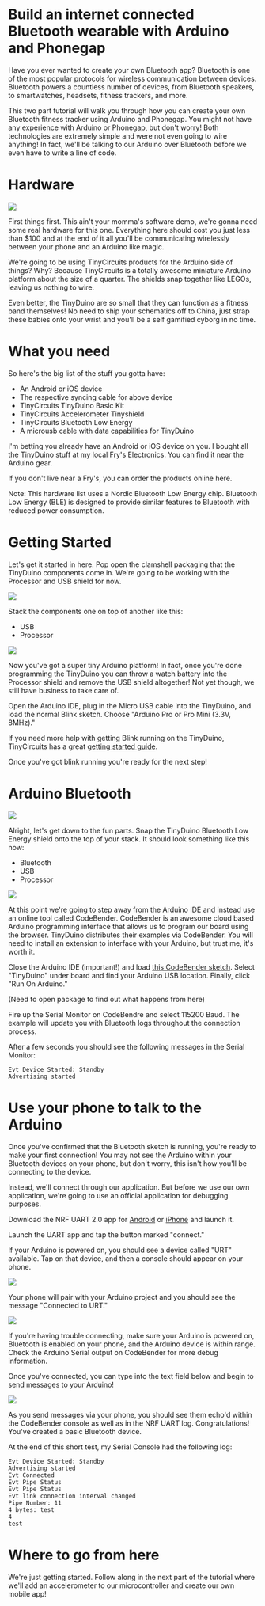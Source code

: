 # Build an internet connected Bluetooth wearable with Arduino and Phonegap

Have you ever wanted to create your own Bluetooth app? Bluetooth is one of the most popular protocols for wireless communication between devices. Bluetooth powers a countless number of devices, from Bluetooth speakers, to smartwatches, headsets, fitness trackers, and more.

This two part tutorial will walk you through how you can create your own Bluetooth fitness tracker using Arduino and Phonegap. You might not have any experience with Arduino or Phonegap, but don't worry! Both technologies are extremely simple and were not even going to wire anything! In fact, we'll be talking to our Arduino over Bluetooth before we even have to write a line of code.

# Hardware

![](http://i.imgur.com/RjFdxZy.jpg)

First things first. This ain't your momma's software demo, we're gonna need some real hardware for this one. Everything here should cost you just less than $100 and at the end of it all you'll be communicating wirelessly between your phone and an Arduino like magic.

We're going to be using TinyCircuits products for the Arduino side of things? Why? Because TinyCircuits is a totally awesome miniature Arduino platform about the size of a quarter. The shields snap together like LEGOs, leaving us nothing to wire.

Even better, the TinyDuino are so small that they can function as a fitness band themselves! No need to ship your schematics off to China, just strap these babies onto your wrist and you'll be a self gamified cyborg in no time.

# What you need

So here's the big list of the stuff you gotta have:

* An Android or iOS device
* The respective syncing cable for above device
* TinyCircuits TinyDuino Basic Kit
* TinyCircuits Accelerometer Tinyshield
* TinyCircuits Bluetooth Low Energy
* A microusb cable with data capabilities for TinyDuino

I'm betting you already have an Android or iOS device on you. I bought all the TinyDuino stuff at my local Fry's Electronics. You can find it near the Arduino gear.

If you don't live near a Fry's, you can order the products online here.

Note: This hardware list uses a Nordic Bluetooth Low Energy chip. Bluetooth Low Energy (BLE) is designed to provide similar features to Bluetooth with reduced power consumption.

# Getting Started

Let's get it started in here. Pop open the clamshell packaging that the TinyDuino components come in. We're going to be working with the Processor and USB shield for now.

![](http://i.imgur.com/1ZqLKuU.jpg)

Stack the components one on top of another like this:

* USB
* Processor

![](http://i.imgur.com/PRfK4Py.jpg)

Now you've got a super tiny Arduino platform! In fact, once you're done programming the TinyDuino you can throw a watch battery into the Processor shield and remove the USB shield altogether! Not yet though, we still have business to take care of.

Open the Arduino IDE, plug in the Micro USB cable into the TinyDuino, and load the normal Blink sketch. Choose "Arduino Pro or Pro Mini (3.3V, 8MHz)."

If you need more help with getting Blink running on the TinyDuino, TinyCircuits has a great [getting started guide](https://www.tiny-circuits.com/learn/tinyduino-setup).

Once you've got blink running you're ready for the next step!

# Arduino Bluetooth 

![](http://i.imgur.com/d4Qn9pQ.jpg)

Alright, let's get down to the fun parts. Snap the TinyDuino Bluetooth Low Energy shield onto the top of your stack. It should look something like this now:

* Bluetooth
* USB
* Processor

![](http://i.imgur.com/lTR2X2z.jpg)

At this point we're going to step away from the Arduino IDE and instead use an online tool called CodeBender. CodeBender is an awesome cloud based Arduino programming interface that allows us to program our board using the browser. TinyDuino distributes their examples via CodeBender. You will need to install an extension to interface with your Arduino, but trust me, it's worth it.

Close the Arduino IDE (important!) and load [this CodeBender sketch](https://codebender.cc/sketch:91073). Select "TinyDuino" under board and find your Arduino USB location. Finally, click "Run On Arduino."

(Need to open package to find out what happens from here)

Fire up the Serial Monitor on CodeBendre and select 115200 Baud. The example will update you with Bluetooth logs throughout the connection process. 

After a few seconds you should see the following messages in the Serial Monitor:

```
Evt Device Started: Standby
Advertising started
```

# Use your phone to talk to the Arduino

Once you've confirmed that the Bluetooth sketch is running, you're ready to make your first connection! You may not see the Arduino within your Bluetooth devices on your phone, but don't worry, this isn't how you'll be connecting to the device.

Instead, we'll connect through our application. But before we use our own application, we're going to use an official application for debugging purposes. 

Download the NRF UART 2.0 app for [Android](https://play.google.com/store/apps/details?id=com.nordicsemi.nrfUARTv2&hl=en) or [iPhone](https://itunes.apple.com/us/app/nrf-uart/id614594903?mt=8) and launch it.

Launch the UART app and tap the button marked "connect."

If your Arduino is powered on, you should see a device called "URT" available. Tap on that device, and then a console should appear on your phone.

![](http://i.imgur.com/dtVswda.png)

Your phone will pair with your Arduino project and you should see the message "Connected to URT."

![](http://i.imgur.com/ZYFJC5N.png)

If you're having trouble connecting, make sure your Arduino is powered on, Bluetooth is enabled on your phone, and the Arduino device is within range. Check the Arduino Serial output on CodeBender for more debug information.

Once you've connected, you can type into the text field below and begin to send messages to your Arduino!

![](http://i.imgur.com/Ocnsn8m.png)

As you send messages via your phone, you should see them echo'd within the CodeBender console as well as in the NRF UART log. Congratulations! You've created a basic Bluetooth device.

At the end of this short test, my Serial Console had the following log:

```
Evt Device Started: Standby
Advertising started
Evt Connected
Evt Pipe Status
Evt Pipe Status
Evt link connection interval changed
Pipe Number: 11
4 bytes: test
4
test
```

# Where to go from here

We're just getting started. Follow along in the next part of the tutorial where we'll add an accelerometer to our microcontroller and create our own mobile app!